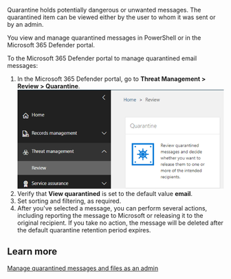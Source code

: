Quarantine holds potentially dangerous or unwanted messages. The quarantined item can be viewed either by the user to whom it was sent or by an admin.

You view and manage quarantined messages in PowerShell or in the Microsoft 365 Defender portal.

To the Microsoft 365 Defender portal to manage quarantined email messages:

1. In the Microsoft 365 Defender portal, go to **Threat Management > Review > Quarantine**.
   ![A screenshot of the Quarantine page under Threat management in the Microsoft 365 Defender portal](../media/threat-management.png)
1. Verify that **View quarantined** is set to the default value **email**.
1. Set sorting and filtering, as required.
1. After you've selected a message, you can perform several actions, including reporting the message to Microsoft or releasing it to the original recipient. If you take no action, the message will be deleted after the default quarantine retention period expires.

## Learn more

[Manage quarantined messages and files as an admin](/microsoft-365/security/office-365-security/manage-quarantined-messages-and-files?azure-portal=true)
